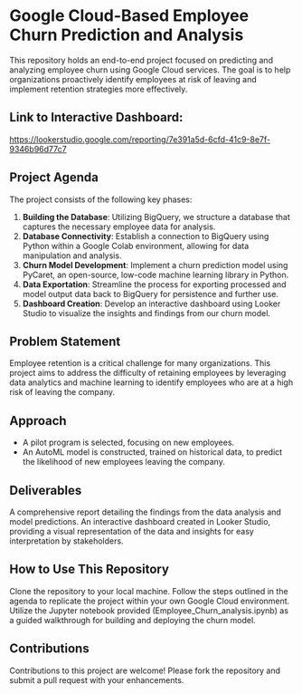 
 # Google Cloud-Based Employee Churn Prediction and Analysis

This repository holds an end-to-end project focused on predicting and analyzing employee churn using Google Cloud services. The goal is to help organizations proactively identify employees at risk of leaving and implement retention strategies more effectively.

## Link to Interactive Dashboard:
https://lookerstudio.google.com/reporting/7e391a5d-6cfd-41c9-8e7f-9346b96d77c7

## Project Agenda

The project consists of the following key phases:

1. **Building the Database**: Utilizing BigQuery, we structure a database that captures the necessary employee data for analysis.
2. **Database Connectivity**: Establish a connection to BigQuery using Python within a Google Colab environment, allowing for data manipulation and analysis.
3. **Churn Model Development**: Implement a churn prediction model using PyCaret, an open-source, low-code machine learning library in Python.
4. **Data Exportation**: Streamline the process for exporting processed and model output data back to BigQuery for persistence and further use.
5. **Dashboard Creation**: Develop an interactive dashboard using Looker Studio to visualize the insights and findings from our churn model.

## Problem Statement

Employee retention is a critical challenge for many organizations. This project aims to address the difficulty of retaining employees by leveraging data analytics and machine learning to identify employees who are at a high risk of leaving the company.

## Approach

- A pilot program is selected, focusing on new employees.
- An AutoML model is constructed, trained on historical data, to predict the likelihood of new employees leaving the company.


## Deliverables

A comprehensive report detailing the findings from the data analysis and model predictions.
An interactive dashboard created in Looker Studio, providing a visual representation of the data and insights for easy interpretation by stakeholders.

## How to Use This Repository

Clone the repository to your local machine.
Follow the steps outlined in the agenda to replicate the project within your own Google Cloud environment.
Utilize the Jupyter notebook provided (Employee_Churn_analysis.ipynb) as a guided walkthrough for building and deploying the churn model.

## Contributions

Contributions to this project are welcome! Please fork the repository and submit a pull request with your enhancements.
